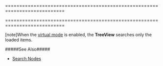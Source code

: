 ===========================================================================
<!--handmade--><!--/handmade-->
<!--merge--><!--/merge-->
===========================================================================

<!--fullDescription-->

[note]When the [virtual mode](/Documentation/ApiReference/UI_Widgets/dxTreeView/Configuration/#virtualModeEnabled) is enabled, the **TreeView** searches only the loaded items.

#####See Also#####
- [Search Nodes](/Documentation/Guide/Widgets/TreeView/Search_Nodes/)
<!--/fullDescription-->